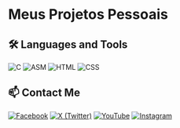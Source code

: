 # Meus Projetos Pessoais

## 🛠️ Languages and Tools
![C](https://img.shields.io/badge/-C-A8B9CC?style=flat-square&logo=c&logoColor=white)
![ASM](https://img.shields.io/badge/-Assembly-525252?style=flat-square&logo=assembly&logoColor=white)
![HTML](https://img.shields.io/badge/-HTML5-E34F26?style=flat-square&logo=html5&logoColor=white)
![CSS](https://img.shields.io/badge/-CSS3-1572B6?style=flat-square&logo=css3&logoColor=white)

## 📫 Contact Me

[![Facebook](https://img.shields.io/badge/-Facebook-1877F2?style=flat-square&logo=facebook&logoColor=white)](https://www.facebook.com/seu_perfil)
[![X (Twitter)](https://img.shields.io/badge/-X-1DA1F2?style=flat-square&logo=twitter&logoColor=white)](https://www.twitter.com/seu_perfil)
[![YouTube](https://img.shields.io/badge/-YouTube-FF0000?style=flat-square&logo=youtube&logoColor=white)](https://www.youtube.com/seu_canal)
[![Instagram](https://img.shields.io/badge/-Instagram-E4405F?style=flat-square&logo=instagram&logoColor=white)](https://www.instagram.com/seu_perfil)
